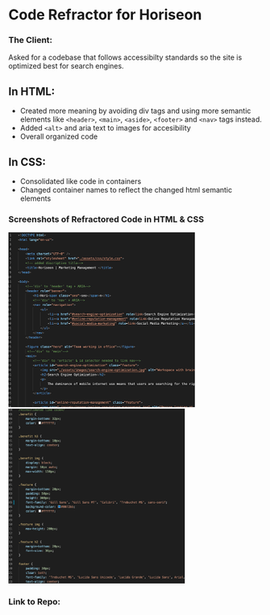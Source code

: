 # Code Refractor for Horiseon
### The Client:
 Asked for a codebase that follows accessibilty standards so the site is optimized best for search engines.
## In HTML:
* Created more meaning by avoiding div tags and using more semantic elements like `<header>`, `<main>`, `<aside>`, `<footer>` and `<nav>` tags instead.
* Added `<alt>` and aria text to images for accesibility 
* Overall organized code

## In CSS:
* Consolidated like code in containers
* Changed container names to reflect the changed html semantic elements

### Screenshots of Refractored Code in HTML & CSS
[<img src="assets/images/htmlrefractor.png" width="370"/>](assets/images/htmlrefractor.png)
[<img src="assets/images/cssrefrator.png" width="350"/>](assets/images/cssrefrator.png)

### Link to Repo:  